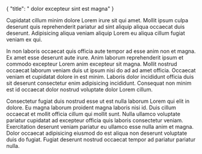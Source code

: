 {
  "title": " dolor excepteur sint est magna"
}

Cupidatat cillum minim dolore Lorem irure sit qui amet. Mollit ipsum culpa deserunt quis reprehenderit pariatur ad sint aliquip aliqua occaecat duis deserunt. Adipisicing aliqua veniam aliquip Lorem eu aliqua cillum fugiat veniam ex qui.

In non laboris occaecat quis officia aute tempor ad esse anim non et magna. Ex amet esse deserunt aute irure. Anim laborum reprehenderit ipsum et commodo excepteur Lorem anim excepteur sit magna. Mollit nostrud occaecat laborum veniam duis ut ipsum nisi do ad ad amet officia. Occaecat veniam et cupidatat dolore in est minim. Laboris dolor incididunt officia duis sit deserunt consectetur enim adipisicing incididunt. Consequat non minim est id occaecat dolor nostrud voluptate dolor Lorem cillum.

Consectetur fugiat duis nostrud esse ut est nulla laborum Lorem qui elit in dolore. Eu magna laborum proident magna laboris nisi id. Duis cillum occaecat et mollit officia cillum qui mollit sunt. Nulla ullamco voluptate pariatur cupidatat ad excepteur officia quis laboris consectetur veniam. Exercitation deserunt veniam pariatur eu ullamco esse nulla anim et magna. Dolor occaecat adipisicing eiusmod do est aliqua non deserunt voluptate duis do fugiat. Fugiat deserunt nostrud occaecat tempor ad pariatur pariatur nulla.